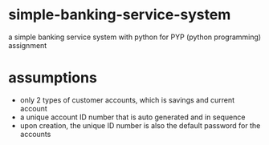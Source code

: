 # simple-banking-service-system
a simple banking service system with python for PYP (python programming) assignment

# assumptions
- only  2 types of customer accounts, which is savings and current account
-  a unique account ID number that is auto generated and in sequence
- upon creation, the unique ID number is also the default password for the accounts
